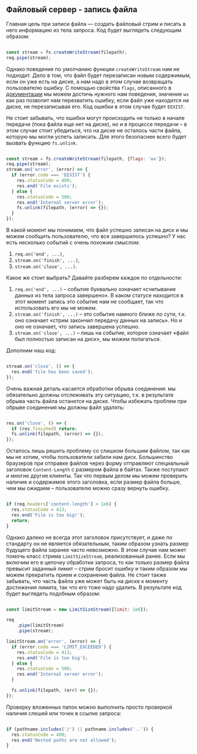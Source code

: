 ## Файловый сервер - запись файла

Главная цель при записи файла — создать файловый стрим и писать в него информацию из тела запроса. 
Код будет выглядеть следующим образом:

```js

const stream = fs.createWriteStream(filepath);
req.pipe(stream);

```

Однако поведение по умолчанию функции `createWriteStream` нам не подходит. Дело в том, 
что файл будет перезаписан новым содержимым, если он уже есть на диске, а нам надо в этом случае возвращать 
пользователю ошибку. С помощью свойства `flags`, 
описанного в [документации](https://nodejs.org/dist/latest/docs/api/fs.html#fs_fs_createwritestream_path_options) 
мы можем достичь нужного нам поведения, значение `wx` как раз позволит нам перехватить ошибку, 
если файл уже находится на диске, не перезаписывая его. Код ошибки в этом случае будет `EEXIST`.

Не стоит забывать, что ошибки могут происходить не только в начале передачи (пока файла еще нет на диске), 
но и в процессе передачи – в этом случае стоит убедиться, что на диске не осталось части файла, 
которую мы могли успеть записать. Для этого безопаснее всего будет вызвать функцию `fs.unlink`.

```js

const stream = fs.createWriteStream(filepath, {flags: 'wx'});
req.pipe(stream);
stream.on('error', (error) => {
  if (error.code === 'EEXIST') {
    res.statusCode = 409;
    res.end('File exists');
  } else {
    res.statusCode = 500;
    res.end('Internal server error');
    fs.unlink(filepath, (error) => {});
  }
});

```

В какой момент мы понимаем, что файл успешно записан на диск и мы можем сообщить пользователю, 
что все завершилось успешно? У нас есть несколько событий с очень похожим смыслом: 
1. `req.on('end', ...)`, 
1. `stream.on('finish', ...)`,
1. `stream.on('close', ...)`.

Какое же стоит выбрать? Давайте разберем каждое по отдельности:

1. `req.on('end', ...)` – событие буквально означает «считывание данных из тела запроса завершено». 
В каком статусе находится в этот момент запись это событие нам не сообщает, так что использовать его мы не можем.
1. `stream.on('finish', ...)` – это событие намного ближе по сути, 
т.к. оно означает «стрим закончил передачу данных на запись». Но и оно не означает, что запись завершена успешно.
1. `stream.on('close', ...)` – лишь на событие, которое означает «файл был полностью записан на диск», 
мы можем полагаться.

Дополним наш код:

```js

stream.on('close', () => {
  res.end('file has been saved');
});

```

Очень важная деталь касается обработки обрыва соединения: мы обязательно должны отслеживать эту ситуацию, 
т.к. в результате обрыва часть файла останется на диске. 
Чтобы избежать проблем при обрыве соединения мы должны файл удалять:

```js

res.on('close', () => {
  if (res.finished) return;
  fs.unlink(filepath, (error) => {});
});

```

Осталось лишь решить проблему со слишком большим файлом, так как мы не хотим, чтобы пользователи забили нам диск. 
Большинство браузеров при отправке файлов через форму отправляют специальный заголовок `Content-Length` 
с размером файла в байтах. Также поступают и многие другие клиенты. Так что первым делом мы можем проверить 
наличие и содержимое этого заголовка, если размер файла больше, 
чем мы ожидаем – пользователю можно сразу вернуть ошибку.

```js

if (req.headers['content-length'] > 1e6) {
  res.statusCode = 413;
  res.end('File is too big!');
  return;
}

```

Однако далеко не всегда этот заголовок присутствует, и даже по стандарту он не является обязательным, 
таким образом узнать размер будущего файла заранее часто невозможно. 
В этом случае нам может помочь класс стрима `LimitSizeStream`, реализованный ранее. 
Если мы включим его в цепочку обработки запроса, то как только размер файла превысит 
заданный лимит – стрим бросит ошибку и таким образом мы можем прекратить прием и сохранение файла. 
Не стоит также забывать, что часть файла уже может быть на диске к моменту достижения лимита, 
так что его тоже надо удалить. В результате код будет выглядеть подобным образом:

```js

const limitStream = new LimitSizeStream({limit: 1e6});

req
    .pipe(limitStream)
    .pipe(stream);

limitStream.on('error', (error) => {
  if (error.code === 'LIMIT_EXCEEDED') {
    res.statusCode = 413;
    res.end('File is too big');
  } else {
    res.statusCode = 500;
    res.end('Internal server error');
  }

  fs.unlink(filepath, (err) => {});
});

```

Проверку вложенных папок можно выполнить просто проверкой наличия слешей или точек в ссылке запроса:

```js

if (pathname.includes('/') || pathname.includes('..')) {
  res.statusCode = 400;
  res.end('Nested paths are not allowed');
}

```
